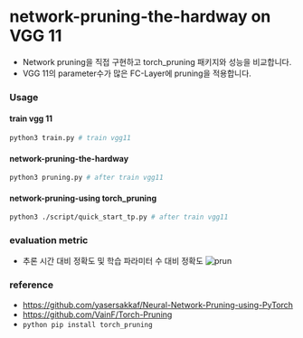 # network-pruning-the-hardway on VGG 11
- Network pruning을 직접 구현하고 torch_pruning 패키지와 성능을 비교합니다.
- VGG 11의 parameter수가 많은 FC-Layer에 pruning을 적용합니다. 

### Usage
#### train vgg 11
```bash
python3 train.py # train vgg11
```
#### network-pruning-the-hardway
```bash
python3 pruning.py # after train vgg11
```
#### network-pruning-using torch_pruning
```bash
python3 ./script/quick_start_tp.py # after train vgg11
```

### evaluation metric
-  추론 시간 대비 정확도 및 학습 파라미터 수 대비 정확도
![prun](https://user-images.githubusercontent.com/45285053/147638916-0c60f123-bba6-44af-9d85-62813dc14d68.PNG)


### reference 
- https://github.com/yasersakkaf/Neural-Network-Pruning-using-PyTorch
- https://github.com/VainF/Torch-Pruning
- ```python pip install torch_pruning ```
